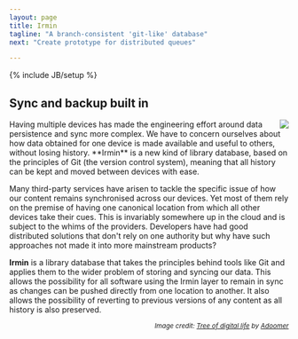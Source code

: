 ```yaml
---
layout: page
title: Irmin
tagline: "A branch-consistent 'git-like' database"
next: "Create prototype for distributed queues"

---
```

{% include JB/setup %}

## Sync and backup built in

<img style="float:right;" src="/images/tree_of_digital_life.png">
Having multiple devices has made the engineering effort around data 
persistence and sync more complex.  We have to concern ourselves about how 
data obtained for one device is made available and useful to others, without 
losing history.  **Irmin** is a new kind of library database, based on 
the principles of Git (the version control system), meaning that all history 
can be kept and moved between devices with ease.

Many third-party services have arisen to tackle the specific issue of how 
our content remains synchronised across our devices. Yet most of them rely 
on the premise of having one canonical location from which all other devices 
take their cues.  This is invariably somewhere up in the cloud and is 
subject to the whims of the providers.  Developers have had good distributed
solutions that don't rely on one authority but why have such approaches not
made it into more mainstream products?

**Irmin** is a library database that takes the principles behind tools 
like Git and applies them to the wider problem of storing and syncing our 
data.  This allows the possibility for all software using the Irmin
layer to remain in sync as changes can be pushed directly from one location 
to another.  It also allows the possibility of reverting to previous 
versions of any content as all history is also preserved.

<div align="right"><small><em>Image credit: <a href="http://adoomer.deviantart.com/art/Tree-of-digital-life-191421032">Tree of digital life</a> by <a href="http://adoomer.deviantart.com">Adoomer</a></em></small></div>

<!-- <img style="float:left;" src="/images/tree_of_life.png"> -->
